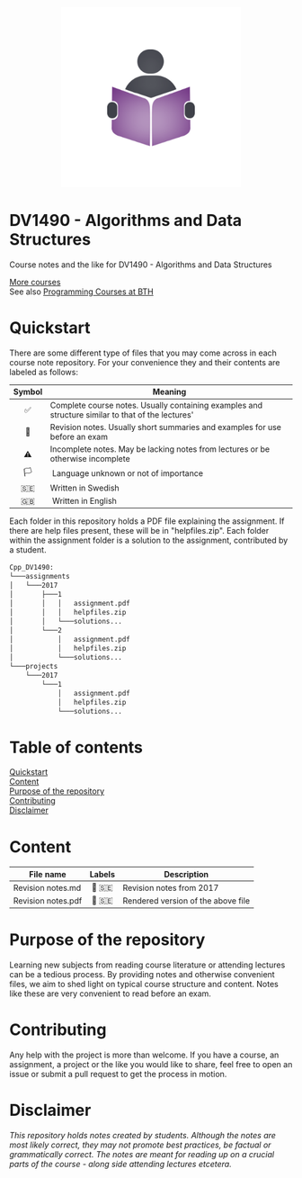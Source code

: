 <p align="center">
  <img alt="Logo" src="https://github.com/CourseNotesBTH/DV1490/raw/master/logo.png">
</p>

DV1490 - Algorithms and Data Structures
======

Course notes and the like for DV1490 - Algorithms and Data Structures

[More courses](https://github.com/CourseNotesBTH) <br />
See also [Programming Courses at BTH](https://github.com/ProgrammingCoursesBTH)

# Quickstart
<a name="quickstart"></a>

There are some different type of files that you may come across in each course note repository. For your convenience they and their contents are labeled as follows:

| Symbol | Meaning |
| :----: | ----- |
| ✅  | Complete course notes. Usually containing examples and structure similar to that of the lectures' |
| 📝 | Revision notes. Usually short summaries and examples for use before an exam |
| ⚠️ | Incomplete notes. May be lacking notes from lectures or be otherwise incomplete |
| 🏳️ | Language unknown or not of importance |
| 🇸🇪 | Written in Swedish |
| 🇬🇧 | Written in English |

Each folder in this repository holds a PDF file explaining the assignment. If there are help files present, these will be in "helpfiles.zip". Each folder within the assignment folder is a solution to the assignment, contributed by a student.

```
Cpp_DV1490:
└───assignments
│   └───2017
│       ├───1
│       │   │   assignment.pdf
│       │   │   helpfiles.zip
│       │   └───solutions...
│       └───2
│           │   assignment.pdf
│           │   helpfiles.zip
│           └───solutions...
└───projects
    └───2017
        └───1
            │   assignment.pdf
            │   helpfiles.zip
            └───solutions...
```

# Table of contents

[Quickstart](#quickstart)<br/>
[Content]("#content")<br />
[Purpose of the repository]("#purpose")<br />
[Contributing](#contributing)<br/>
[Disclaimer](#disclaimer)

# Content
<a name="content"></a>

| File name | Labels | Description |
| --------- | :----: | ----------- |
| Revision notes.md | 📝  🇸🇪  | Revision notes from 2017|
| Revision notes.pdf | 📝  🇸🇪  | Rendered version of the above file|

# Purpose of the repository
<a name="purpose"></a>

Learning new subjects from reading course literature or attending lectures can be a tedious process. By providing notes and otherwise convenient files, we aim to shed light on typical course structure and content. Notes like these are very convenient to read before an exam.

# Contributing
<a name="contributing"></a>

Any help with the project is more than welcome. If you have a course, an assignment, a project or the like you would like to share, feel free to open an issue or submit a pull request to get the process in motion.

# Disclaimer
<a name="disclaimer"></a>

_This repository holds notes created by students. Although the notes are most likely correct, they may not promote best practices, be factual or grammatically correct. The notes are meant for reading up on a crucial parts of the course - along side attending lectures etcetera._
